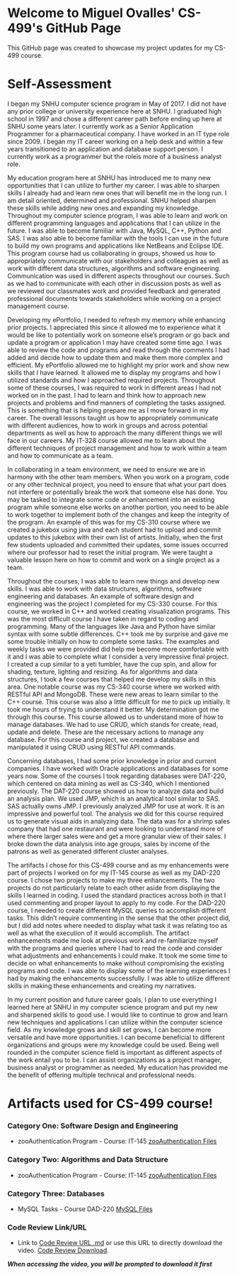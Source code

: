 # Welcome to Miguel Ovalles' CS-499's GitHub Page

This GitHub page was created to showcase my project updates for my CS-499 course.


# Self-Assessment


I began my SNHU computer science program in May of 2017. I did not have any 
prior college or university experience here at SNHU. I graduated high school 
in 1997 and chose a different career path before ending up here at SNHU some
years later. I currently work as a Senior Application Programmer for a 
pharmaceutical company. I have worked in an IT type role since 2009. I began 
my IT career working on a help desk and within a few years transitioned to 
an application and database support person. I currently work as a programmer 
but the roleis more of a business analyst role.
	
My education program here at SNHU has introduced me to many new opportunities
that I can utilize to further my career. I was able to sharpen skills I already
had and learn new ones that will benefit me in the long run. I am detail 
oriented, determined and professional. SNHU helped sharpen these skills while 
adding new ones and expanding my knowledge. Throughout my computer science 
program, I was able to learn and work on different programming languages and 
applications that I can utilize in the future. I was able to become familiar 
with Java, MySQL, C++, Python and SAS. I was also able to become familiar with
the tools I can use in the future to build my own programs and applications 
like NetBeans and Eclipse IDE. This program course had us collaborating in 
groups, showed us how to appropriately communicate with our stakeholders and 
colleagues as well as work with different data structures, algorithms and 
software engineering. Communication was used in different aspects throughout 
our courses. Such as we had to communicate with each other in discussion posts 
as well as we reviewed our classmates work and provided feedback and generated 
professional documents towards stakeholders while working on a project management 
course. 
	
Developing my ePortfolio, I needed to refresh my memory while enhancing prior 
projects. I appreciated this since it allowed me to experience what it would be 
like to potentially work on someone else’s program or go back and update a 
program or application I may have created some time ago. I was able to review 
the code and programs and read through the comments I had added and decide how 
to update them and make them more complex and efficient. My ePortfolio allowed 
me to highlight my prior work and show new skills that I have learned. It allowed 
me to display my programs and how I utilized standards and how I approached 
required projects. Throughout some of these courses, I was required to work in 
different areas I had not worked on in the past. I had to learn and think how 
to approach new projects and problems and find manners of completing the tasks 
assigned. This is something that is helping prepare me as I move forward in my 
career. The overall lessons taught us how to appropriately communicate with 
different audiences, how to work in groups and across potential departments as 
well as how to approach the many different things we will face in our careers. 
My IT-328 course allowed me to learn about the different techniques of project 
management and how to work within a team and how to communicate as a team. 
	
In collaborating in a team environment, we need to ensure we are in harmony with 
the other team members. When you work on a program, code or any other technical 
project, you need to ensure that what your part does not interfere or potentially 
break the work that someone else has done. You may be tasked to integrate some 
code or enhancement into an existing program while someone else works on another 
portion, you need to be able to work together to implement both of the changes 
and keep the integrity of the program. An example of this was for my CS-310 course 
where we created a jukebox using java and each student had to upload and commit 
updates to this jukebox with their own list of artists. Initially, when the first 
few students uploaded and committed their updates, some issues occurred where our 
professor had to reset the initial program. We were taught a valuable lesson here 
on how to commit and work on a single project as a team. 
	
Throughout the courses, I was able to learn new things and develop new skills. I 
was able to work with data structures, algorithms, software engineering and 
databases. An example of software design and engineering was the project I 
completed for my CS-330 course. For this course, we worked in C++ and worked 
creating visualization programs. This was the most difficult course I have 
taken in regard to coding and programming. Many of the languages like Java and 
Python have similar syntax with some subtle differences. C++ took me by surprise 
and gave me some trouble initially on how to complete some tasks. The examples 
and weekly tasks we were provided did help me become more comfortable with it 
and I was able to complete what I consider a very impressive final project. I 
created a cup similar to a yeti tumbler, have the cup spin, and allow for shading, 
texture, lighting and resizing. As for algorithms and data structures, I took a 
few courses that helped me develop my skills in this area. One notable course was 
my CS-340 course where we worked with RESTful API and MongoDB. These were new areas
to learn similar to the C++ course. This course was also a little difficult for me 
to pick up initially. It took me hours of trying to understand it better. My 
determination got me through this course. This course allowed us to understand more 
of how to manage databases. We had to use CRUD, which stands for create, read, 
update and delete. These are the necessary actions to manage any database. For this 
course and project, we created a database and manipulated it using CRUD using
RESTful API commands. 
	
Concerning databases, I had some prior knowledge in prior and current companies. 
I have worked with Oracle applications and databases for some years now. Some 
of the courses I took regarding databases were DAT-220, which centered on data 
mining as well as CS-340, which I mentioned previously. The DAT-220 course 
showed us how to analyze data and build an analysis plan. We used JMP, which 
is an analytical tool similar to SAS. SAS actually owns JMP.  I previously 
analyzed JMP for use at work. It is an impressive and powerful tool. The analysis 
we did for this course required us to generate visual aids in analyzing data. The 
data was for a shrimp sales company that had one restaurant and were looking to 
understand more of where there larger sales were and get a more granular view of 
their sales. I broke down the data analysis into age groups, sales by income of 
the patrons as well as generated different cluster analyses. 

The artifacts I chose for this CS-499 course and as my enhancements were part of 
projects I worked on for my IT-145 course as well as my DAD-220 course. I chose 
two projects to make my three enhancements. The two projects do not particularly 
relate to each other aside from displaying the skills I learned in coding. I used 
the standard practices across both in that I used commenting and proper layout to
apply to my code. For the DAD-220 course, I needed to create different MySQL queries
to accomplish different tasks. This didn’t require commenting in the sense that the
other project did, but I did add notes where needed to display what task it was 
relating too as well as what the execution of it would accomplish. The artifact 
enhancements made me look at previous work and re-familiarize myself with the 
programs and queries where I had to read the code and consider what adjustments and 
enhancements I could make. It took me some time to decide on what enhancements to 
make without compromising the existing programs and code. I was able to display some 
of the learning experiences I had by making the enhancements successfully. I was able
to utilize different skills in making these enhancements and creating my narratives. 

In my current position and future career goals, I plan to use everything I learned
here at SNHU in my computer science program and put my new and sharpened skills to 
good use. I would like to continue to grow and learn new techniques and applications
I can utilize within the computer science field. As my knowledge grows and skill set
grows, I can become more versatile and have more opportunities. I can become 
beneficial to different organizations and groups were my knowledge could be used. 
Being well rounded in the computer science field is important as different aspects
of the work entail you to be. I can assist organizations as a project manager, 
business analyst or programmer as needed. My education has provided me the benefit 
of offering multiple technical and professional needs.


# Artifacts used for CS-499 course!

### Category One: Software Design and Engineering

- zooAuthentication Program - Course: IT-145 [zooAuthentication Files](https://github.com/miguelovalles/miguelovalles.github.io/tree/main/zooAuthentication)

### Category Two: Algorithms and Data Structure

- zooAuthentication Program - Course: IT-145 [zooAuthentication Files](https://github.com/miguelovalles/miguelovalles.github.io/tree/main/zooAuthentication)

### Category Three: Databases

- MySQL Tasks - Course DAD-220 [MySQL Files](https://github.com/miguelovalles/miguelovalles.github.io/tree/main/MySQL)

### Code Review Link/URL

- Link to [Code Review URL .md](CodeReview.md) or use this URL to directly download the video. [Code Review Download](http://gofile.me/2ATFw/y7PvIvcgQ).

***When accessing the video, you will be prompted to download it first***



